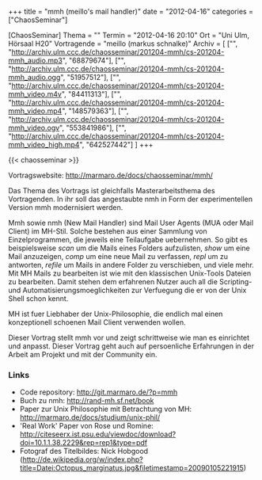 +++
title = "mmh (meillo's mail handler)"
date = "2012-04-16"
categories = ["ChaosSeminar"]

[ChaosSeminar]
Thema = ""
Termin = "2012-04-16 20:10"
Ort = "Uni Ulm, Hörsaal H20"
Vortragende = "meillo (markus schnalke)"
Archiv = [
	["", "http://archiv.ulm.ccc.de/chaosseminar/201204-mmh/cs-201204-mmh_audio.mp3", "68879674"],
	["", "http://archiv.ulm.ccc.de/chaosseminar/201204-mmh/cs-201204-mmh_audio.ogg", "51957512"],
	["", "http://archiv.ulm.ccc.de/chaosseminar/201204-mmh/cs-201204-mmh_video.m4v", "84411313"],
	["", "http://archiv.ulm.ccc.de/chaosseminar/201204-mmh/cs-201204-mmh_video.mp4", "148579363"],
	["", "http://archiv.ulm.ccc.de/chaosseminar/201204-mmh/cs-201204-mmh_video.ogv", "553841986"],
	["", "http://archiv.ulm.ccc.de/chaosseminar/201204-mmh/cs-201204-mmh_video_high.mp4", "642527442"]
	]
+++

{{< chaosseminar >}}

Vortragswebsite: http://marmaro.de/docs/chaosseminar/mmh/

Das Thema des Vortrags ist gleichfalls Masterarbeitsthema des Vortragenden. In ihr soll das angestaubte nmh in Form der experimentellen Version mmh modernisiert werden.

Mmh sowie nmh (New Mail Handler) sind Mail User Agents (MUA oder Mail Client) im MH-Stil. Solche bestehen aus einer Sammlung von Einzelprogrammen, die jeweils eine Teilaufgabe uebernehmen. So gibt es beispielsweise *scan* um die Mails eines Folders aufzulisten, *show* um eine Mail anzuzeigen, *comp* um eine neue Mail zu verfassen, *repl* um zu antworten, *refile* um Mails in andere Folder zu verschieben, und viele mehr. Mit MH Mails zu bearbeiten ist wie mit den klassischen Unix-Tools Dateien zu bearbeiten. Damit stehen dem erfahrenen Nutzer auch all die Scripting- und Automatisierungsmoeglichkeiten zur Verfuegung die er von der Unix Shell schon kennt.

MH ist fuer Liebhaber der Unix-Philosophie, die endlich mal einen konzeptionell schoenen Mail Client verwenden wollen.

Dieser Vortrag stellt mmh vor und zeigt schrittweise wie man es einrichtet und anpasst. Dieser Vortrag geht auch auf persoenliche Erfahrungen in der Arbeit am Projekt und mit der Community ein.


### Links

- Code repository: http://git.marmaro.de/?p=mmh
- Buch zu nmh: http://rand-mh.sf.net/book
- Paper zur Unix Philosophie mit Betrachtung von MH: http://marmaro.de/docs/studium/unix-phil/
- 'Real Work' Paper von Rose und Romine: http://citeseerx.ist.psu.edu/viewdoc/download?doi=10.1.1.38.2229&rep=rep1&type=pdf
- Fotograf des Titelbildes: Nick Hobgood (http://de.wikipedia.org/w/index.php?title=Datei:Octopus_marginatus.jpg&filetimestamp=20090105221915)
